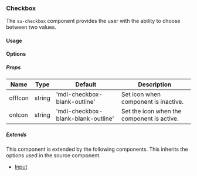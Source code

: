 ### Checkbox

The `su-checkbox` component provides the user with the ability to choose between two values.

<su-divider class="mb-8" />

#### Usage

<sample />

#### Options

##### Props

|Name|Type|Default|Description|
|----|----|-------|-----------|
|offIcon|string|'mdi-checkbox-blank-outline'|Set icon when component is inactive. |
|onIcon|string|'mdi-checkbox-blank-blank-outline'|Set the icon when the component is active. |

##### Extends

This component is extended by the following components. This inherits the options used in the source component.

- [Input](/components/SuInput)